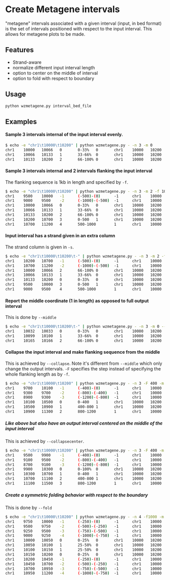 # Create Metagene intervals
"metagene" intervals associated with a given interval (input, in bed format) is the set of intervals positioned with respect to the input interval. This allows for metagene plots to be made.

## Features
- Strand-aware
- normalize different input interval length
- option to center on the middle of interval
- option to fold with respect to boundary

## Usage

```sh
python wzmetagene.py interval_bed_file
```

## Examples
#### Sample 3 intervals internal of the input interval evenly.
```sh
$ echo -e "chr1\t10000\t10200" | python wzmetagene.py - -n 3 -m 0
chr1    10000   10066   0       0-33%   0       chr1    10000   10200
chr1    10066   10133   1       33-66%  0       chr1    10000   10200
chr1    10133   10200   2       66-100% 0       chr1    10000   10200
```

#### Sample 3 intervals internal and 2 intervals flanking the input interval
The flanking sequence is 1kb in length and specified by `-f`.
```sh
$ echo -e "chr1\t10000\t10200" | python wzmetagene.py - -n 3 -m 2 -f 1000
chr1    9500    10000   -1      (-500)-(0)      -1      chr1    10000   10200
chr1    9000    9500    -2      (-1000)-(-500)  -1      chr1    10000   10200
chr1    10000   10066   0       0-33%   0       chr1    10000   10200
chr1    10066   10133   1       33-66%  0       chr1    10000   10200
chr1    10133   10200   2       66-100% 0       chr1    10000   10200
chr1    10200   10700   3       0-500   1       chr1    10000   10200
chr1    10700   11200   4       500-1000        1       chr1    10000   10200
```

#### Input interval has a strand given in an extra column
The strand column is given in `-s`.
```sh
$ echo -e "chr1\t10000\t10200\t-" | python wzmetagene.py - -n 3 -m 2 -f 1000 -s 4
chr1    10200   10700   -1      (-500)-(0)      -1      chr1    10000   10200   -
chr1    10700   11200   -2      (-1000)-(-500)  -1      chr1    10000   10200   -
chr1    10000   10066   2       66-100% 0       chr1    10000   10200   -
chr1    10066   10133   1       33-66%  0       chr1    10000   10200   -
chr1    10133   10200   0       0-33%   0       chr1    10000   10200   -
chr1    9500    10000   3       0-500   1       chr1    10000   10200   -
chr1    9000    9500    4       500-1000        1       chr1    10000   10200   -
```

#### Report the middle coordinate (1 in length) as opposed to full output interval
This is done by `--middle`
```sh
$ echo -e "chr1\t10000\t10200\t-" | python wzmetagene.py - -n 3 -m 0 --middle
chr1    10032   10033   0       0-33%   0       chr1    10000   10200   -
chr1    10099   10100   1       33-66%  0       chr1    10000   10200   -
chr1    10165   10166   2       66-100% 0       chr1    10000   10200   -
```

#### Collapse the input interval and make flanking sequence from the middle
This is achieved by `--collapse`. Note it's different from `--middle` which only change the output intervals.
`-F` specifies the step instead of specifying the whole flanking length as by `-f`.
```sh
$ echo -e "chr1\t10000\t10200" | python wzmetagene.py - -n 3 -F 400 -m 3 --collapse
chr1    9700    10100   -1      (-400)-(0)      -1      chr1    10000   10200
chr1    9300    9700    -2      (-800)-(-400)   -1      chr1    10000   10200
chr1    8900    9300    -3      (-1200)-(-800)  -1      chr1    10000   10200
chr1    10100   10500   0       0-400   1       chr1    10000   10200
chr1    10500   10900   1       400-800 1       chr1    10000   10200
chr1    10900   11300   2       800-1200        1       chr1    10000   10200
```

##### Like above but also have an output interval centered on the middle of the input interval
This is achieved by `--collapsecenter`.
```sh
$ echo -e "chr1\t10000\t10200" | python wzmetagene.py - -n 3 -F 400 -m 3 --collapsecenter
chr1    9500    9900    -1      (-400)-(0)      -1      chr1    10000   10200
chr1    9100    9500    -2      (-800)-(-400)   -1      chr1    10000   10200
chr1    8700    9100    -3      (-1200)-(-800)  -1      chr1    10000   10200
chr1    9900    10300   0       0-100%  0       chr1    10000   10200
chr1    10300   10700   1       0-400   1       chr1    10000   10200
chr1    10700   11100   2       400-800 1       chr1    10000   10200
chr1    11100   11500   3       800-1200        1       chr1    10000   10200
```

##### Create a symmetric folding behavior with respect to the boundary
This is done by `--fold`
```sh
$ echo -e "chr1\t10000\t10200" | python wzmetagene.py - -n 4 -f1000 -m 4 --fold
chr1    9750    10000   -1      (-250)-(0)      -1      chr1    10000   10200
chr1    9500    9750    -2      (-500)-(-250)   -1      chr1    10000   10200
chr1    9250    9500    -3      (-750)-(-500)   -1      chr1    10000   10200
chr1    9000    9250    -4      (-1000)-(-750)  -1      chr1    10000   10200
chr1    10000   10050   0       0-25%   0       chr1    10000   10200
chr1    10050   10100   1       25-50%  0       chr1    10000   10200
chr1    10100   10150   1       25-50%  0       chr1    10000   10200
chr1    10150   10200   0       0-25%   0       chr1    10000   10200
chr1    10200   10450   -1      (-250)-(0)      -1      chr1    10000   10200
chr1    10450   10700   -2      (-500)-(-250)   -1      chr1    10000   10200
chr1    10700   10950   -3      (-750)-(-500)   -1      chr1    10000   10200
chr1    10950   11200   -4      (-1000)-(-750)  -1      chr1    10000   10200
```
